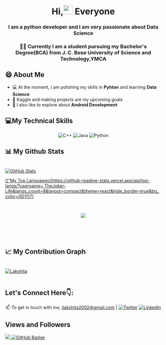 <h1 align="center">Hi,<img src="https://raw.githubusercontent.com/MartinHeinz/MartinHeinz/master/wave.gif" width="30px"> Everyone</h1>

<h3 align="center"> I am a python developer and I am very passionate about Data Science</h3>

<h3 align="center">👩‍🎓 Currently I am a student pursuing my Bachelor's Degree(BCA) from J. C. Bose University of Science and Technology,YMCA</h3>

## 😄 About Me
* 💻 At the moment, I am polishing my skills in **Pyhton** and learning **Data Science**
* 🎯 Kaggle and making projects are my upcoming goals
* 📱 I also like to explore about **Android Development**

## 💻My Technical Skills

<p align="center">
 <img alt="C++" src="https://img.shields.io/badge/c++-%2300599C.svg?&style=for-the-badge&logo=c%2B%2B&ogoColor=white" />
 <img alt="Java" src="https://img.shields.io/badge/java-%23ED8B00.svg?&style=for-the-badge&logo=java&logoColor=white" />
 <img alt="Python" src="https://img.shields.io/badge/python-%2314354C.svg?style=for-the-badge&logo=python&logoColor=white" />
 </p>



## 📊 My Github Stats

  <br/>
    <a href=""><img alt="GitHub Stats" src="https://github-readme-stats.vercel.app/api?username=TheJoker-Life&show_icons=true&count_private=true&theme=react&hide_border=true&bg_color=0D1117" /></a>
    
[!["My Top Languages](https://github-readme-stats.vercel.app/api/top-langs/?username=
TheJoker-Life&langs_count=8&layout=compact&theme=react&hide_border=true&bg_color=0D1117)](https://github.com/TheJoker-Life/github-readme-stats)
  <br/>
  
  
  <br/>
  <div align="center">
<p><img align="center" src="https://github-readme-streak-stats.herokuapp.com/?user=TheJoker-Life&theme=react"/></p>
  </div>
<br/>


<br/>
<br/>

## 📈 My Contribution Graph

<br/>
<a href="https://github.com/TheJoker-Life/github-readme-activity-graph"><img src="https://activity-graph.herokuapp.com/graph?username=TheJoker-Life&count_private=true&bg_color=0D1117&color=5BCDEC&line=5BCDEC&point=FFFFFF&hide_border=true"  alt="Lakshita"/></a>

<br/>
<br/>

## Let's Connect Here👇:

<div align="center">

📫 To get in touch with me, [jlakshita2002@gmail.com](https://mailto:jlakshita2002@gmail.com) | [![Twitter][1.2]][1] [![LinkedIn][2.2]][2]

[1.2]: https://user-images.githubusercontent.com/26264600/88994487-151cad00-d31b-11ea-8795-da01dd1f29d7.png
[2.2]: https://user-images.githubusercontent.com/26264600/88994287-99226500-d31a-11ea-9a80-a91afd654777.png

[1]: https://twitter.com/lakshita02_
[2]: https://www.linkedin.com/in/lakshita-joshi-299811208/

</div>


## Views and Followers
<a href="https://github.com/mayurpai/github-profile-views-counter">
    <img src="https://komarev.com/ghpvc/?username=mayurpai">
</a>
<a href="https://github.com/TheJoker-Life
2?tab=followers"><img src="https://img.shields.io/github/followers/TheJoker-Life
?label=Followers&style=social" alt="GitHub Badge"></a>
 

<!--
**Lakshita02/Lakshita02** is a ✨ _special_ ✨ repository because its `README.md` (this file) appears on your GitHub profile.

Here are some ideas to get you started:

- 🔭 I’m currently working on ...
- 🌱 I’m currently learning ...
- 👯 I’m looking to collaborate on ...
- 🤔 I’m looking for help with ...
- 💬 Ask me about ...
- 📫 How to reach me: ...
- 😄 Pronouns: ...
- ⚡ Fun fact: ...
-->
